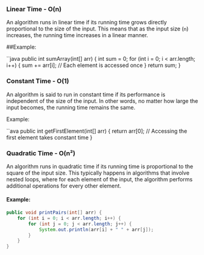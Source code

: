 ### Linear Time - O(n)

An algorithm runs in linear time if its running time grows directly proportional to the size of the input. This means that as the input size (`n`) increases, the running time increases in a linear manner.

##Example:

``java
public int sumArray(int[] arr) {
    int sum = 0;
    for (int i = 0; i < arr.length; i++) {
        sum += arr[i];  // Each element is accessed once
    }
    return sum;
}

### Constant Time - O(1)

An algorithm is said to run in constant time if its performance is independent of the size of the input. In other words, no matter how large the input becomes, the running time remains the same.

Example:

``ava
public int getFirstElement(int[] arr) {
    return arr[0];  // Accessing the first element takes constant time
}
### Quadratic Time - O(n²)

An algorithm runs in quadratic time if its running time is proportional to the square of the input size. This typically happens in algorithms that involve nested loops, where for each element of the input, the algorithm performs additional operations for every other element.

#### Example:

```java
public void printPairs(int[] arr) {
    for (int i = 0; i < arr.length; i++) {
        for (int j = 0; j < arr.length; j++) {
            System.out.println(arr[i] + " " + arr[j]);
        }
    }
}
